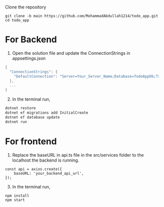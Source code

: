 Clone the repository
```git
git clone -b main https://github.com/MohammadAbdullah1214/todo_app.git
cd todo_app
```


# **For Backend**
1. Open the solution file and update the ConnectionStrings in appsettings.json

```csharp
{
  "ConnectionStrings": {
    "DefaultConnection": "Server=Your_Server_Name;Database=TodoAppDb;Trusted_Connection=True;MultipleActiveResultSets=true;TrustServerCertificate=True;"
  },
  ...
}
```

2. In the terminal run,
```csharp
dotnet restore
dotnet ef migrations add InitialCreate
dotnet ef database update
dotnet run
```


# **For frontend**
1) Replace the baseURL in api.ts file in the src/services folder to the localhost the backend is running.
```npm
const api = axios.create({
    baseURL: 'your_backend_api_url',
});
```
   
3) In the terminal run,
```npm
npm install
npm start
```

